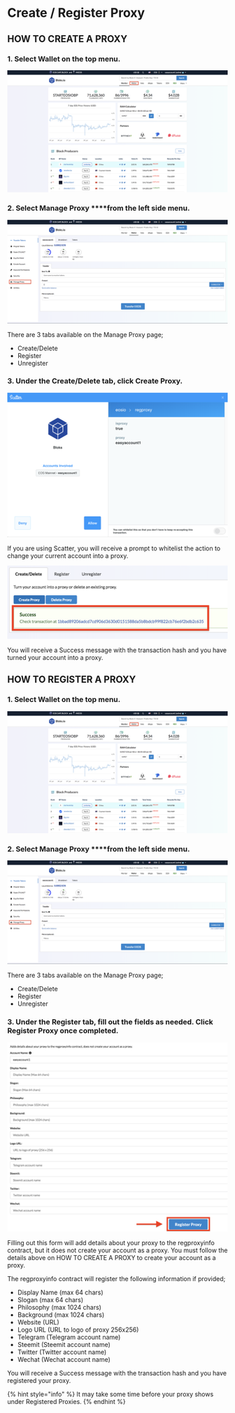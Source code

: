 # Create / Register Proxy

## HOW TO CREATE A PROXY

### 1. Select **Wallet** on the top menu.

![](../.gitbook/assets/image%20%2846%29.png)

### 2. Select Manage Proxy ****from the left side menu.

![](../.gitbook/assets/image%20%2850%29.png)

There are 3 tabs available on the Manage Proxy page;

* Create/Delete
* Register
* Unregister

### 3. Under the Create/Delete tab, click Create Proxy.

![](../.gitbook/assets/image%20%28151%29.png)

If you are using Scatter, you will receive a prompt to whitelist the action to change your current account into a proxy.

![](../.gitbook/assets/image%20%28134%29.png)

You will receive a Success message with the transaction hash and you have turned your account into a proxy.



## HOW TO REGISTER A PROXY <a id="register"></a>

### 1. Select **Wallet** on the top menu.

![](../.gitbook/assets/image%20%2846%29.png)

### 2. Select Manage Proxy ****from the left side menu.

![](../.gitbook/assets/image%20%2850%29.png)

There are 3 tabs available on the Manage Proxy page;

* Create/Delete
* Register
* Unregister

### 3. Under the Register tab, fill out the fields as needed. Click Register Proxy once completed.

![](../.gitbook/assets/image%20%28100%29.png)

Filling out this form will add details about your proxy to the regproxyinfo contract, but it does not create your account as a proxy. You must follow the details above on HOW TO CREATE A PROXY to create your account as a proxy.

The regproxyinfo contract will register the following information if provided;

* Display Name \(max 64 chars\)
* Slogan \(max 64 chars\)
* Philosophy \(max 1024 chars\)
* Background \(max 1024 chars\)
* Website \(URL\)
* Logo URL \(URL to logo of proxy 256x256\)
* Telegram \(Telegram account name\)
* Steemit \(Steemit account name\)
* Twitter \(Twitter account name\)
* Wechat \(Wechat account name\)

You will receive a Success message with the transaction hash and you have registered your proxy.

{% hint style="info" %}
It may take some time before your proxy shows under Registered Proxies.
{% endhint %}

